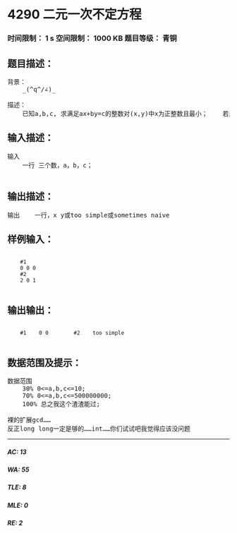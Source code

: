 # 4290 二元一次不定方程   
### 时间限制： 1 s     空间限制： 1000 KB     题目等级： 青铜  
## 题目描述：  

<pre>
背景：  
    <null>_(^q^/∠)_   
  
描述：  
    已知a,b,c, 求满足ax+by=c的整数对(x,y)中x为正整数且最小；    若此时0<=x,y，则输出x y，若此时y<0则输出“sometimes naive”（没有双引号）；    若没有整数对(x,y)满足条件则输出“too simple”
</pre>
  
  
## 输入描述：  

<pre>
输入  
    一行 三个数，a，b，c；   

</pre>
  
  
## 输出描述：  

<pre>
输出    一行，x y或too simple或sometimes naive 
</pre>
  
  
## 样例输入：  

<pre><code>
    #1  
    0 0 0  
    #2  
    2 0 1  

</code></pre>
  
  
## 输出输出：  

<pre><code>
    #1    0 0        #2    too simple  

</code></pre>
  
  
## 数据范围及提示：  

<pre>
数据范围  
    30% 0<=a,b,c<=10;  
    70% 0<=a,b,c<=500000000;  
    100% 总之我这个渣渣能过;  
  
裸的扩展gcd……  
反正long long一定是够的……int……你们试试吧我觉得应该没问题
</pre>
  
  
***  

##### AC: 13  
##### WA: 55  
##### TLE: 8  
##### MLE: 0  
##### RE: 2  

